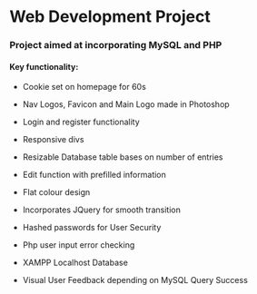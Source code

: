 # Web Development Project
### Project aimed at incorporating MySQL and PHP  
#### Key functionality:  
- Cookie set on homepage for 60s  
* Nav Logos, Favicon and Main Logo made in Photoshop  
- Login and register functionality  
* Responsive divs  
- Resizable Database table bases on number of entries  
* Edit function with prefilled information  
- Flat colour design  
* Incorporates JQuery for smooth transition  
- Hashed passwords for User Security  
* Php user input error checking  
- XAMPP Localhost Database  
* Visual User Feedback depending on MySQL Query Success  
